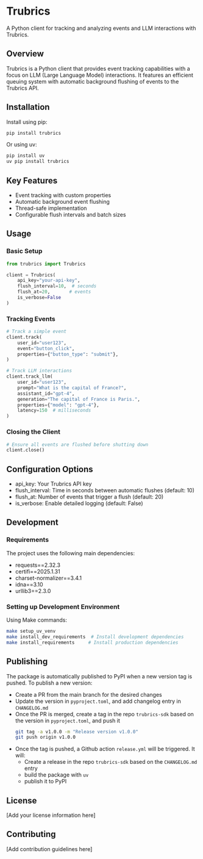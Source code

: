 # Trubrics

A Python client for tracking and analyzing events and LLM interactions with Trubrics.

## Overview

Trubrics is a Python client that provides event tracking capabilities with a focus on LLM (Large Language Model) interactions. It features an efficient queuing system with automatic background flushing of events to the Trubrics API.

## Installation

Install using pip:
``` bash
pip install trubrics
```

Or using uv:

``` bash
pip install uv
uv pip install trubrics
```

## Key Features

- Event tracking with custom properties
- Automatic background event flushing
- Thread-safe implementation
- Configurable flush intervals and batch sizes

## Usage

### Basic Setup

``` python
from trubrics import Trubrics

client = Trubrics(
    api_key="your-api-key",
    flush_interval=10,  # seconds
    flush_at=20,       # events
    is_verbose=False
)
```

### Tracking Events

``` python
# Track a simple event
client.track(
    user_id="user123",
    event="button_click",
    properties={"button_type": "submit"},
)

# Track LLM interactions
client.track_llm(
    user_id="user123",
    prompt="What is the capital of France?",
    assistant_id="gpt-4",
    generation="The capital of France is Paris.",
    properties={"model": "gpt-4"},
    latency=150  # milliseconds
)
```

### Closing the Client

``` python
# Ensure all events are flushed before shutting down
client.close()
```

## Configuration Options

- api_key: Your Trubrics API key
- flush_interval: Time in seconds between automatic flushes (default: 10)
- flush_at: Number of events that trigger a flush (default: 20)
- is_verbose: Enable detailed logging (default: False)

## Development

### Requirements

The project uses the following main dependencies:
- requests==2.32.3
- certifi==2025.1.31
- charset-normalizer==3.4.1
- idna==3.10
- urllib3==2.3.0

### Setting up Development Environment

Using Make commands:

``` bash
make setup_uv_venv
make install_dev_requirements  # Install development dependencies
make install_requirements     # Install production dependencies
```

## Publishing

The package is automatically published to PyPI when a new version tag is pushed. To publish a new version:
- Create a PR from the main branch for the desired changes
- Update the version in `pyproject.toml`, and add changelog entry in `CHANGELOG.md`
- Once the PR is merged, create a tag in the repo `trubrics-sdk` based on the version in `pyproject.toml`, and push it
    ``` bash
    git tag -a v1.0.0 -m "Release version v1.0.0"
    git push origin v1.0.0
    ```
- Once the tag is pushed, a Github action `release.yml` will be triggered. It will:
  - Create a release in the repo `trubrics-sdk` based on the `CHANGELOG.md` entry
  - build the package with `uv`
  - publish it to PyPI

## License

[Add your license information here]

## Contributing

[Add contribution guidelines here]
